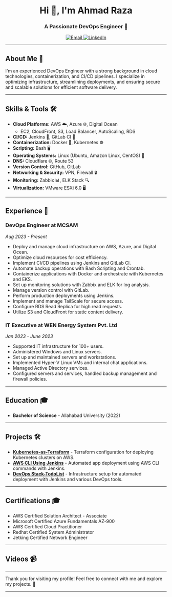 <h1 align="center">Hi 👋, I'm Ahmad Raza</h1>
<h3 align="center">A Passionate DevOps Engineer 🚀</h3>

<p align="center">
  <a href="mailto:razahmadrsofficial@gmail.com">
    <img src="https://img.shields.io/badge/Email-razahmadrsofficial@gmail.com-blue?logo=gmail" alt="Email" />
  </a>
  <a href="https://linkedin.com/in/razahmadrsofficial">
    <img src="https://img.shields.io/badge/LinkedIn-razahmadrsofficial-blue?logo=linkedin" alt="LinkedIn" />
  </a>
</p>

---

## About Me 🌟

I'm an experienced DevOps Engineer with a strong background in cloud technologies, containerization, and CI/CD pipelines. I specialize in optimizing infrastructure, streamlining deployments, and ensuring secure and scalable solutions for efficient software delivery.

---

## Skills & Tools 🛠️

- **Cloud Platforms:** AWS ☁️, Azure 🌐, Digital Ocean
  - EC2, CloudFront, S3, Load Balancer, AutoScaling, RDS
- **CI/CD:** Jenkins 🔄, GitLab CI 🚀
- **Containerization:** Docker 🐳, Kubernetes ☸️
- **Scripting:** Bash 🖥️
- **Operating Systems:** Linux (Ubuntu, Amazon Linux, CentOS) 🐧
- **DNS:** Cloudflare 🌐, Route 53
- **Version Control:** GitHub, GitLab
- **Networking & Security:** VPN, Firewall 🔒
- **Monitoring:** Zabbix 📊, ELK Stack 🔍
- **Virtualization:** VMware ESXi 6.0 🖥️

---

## Experience 🏢

### DevOps Engineer at MCSAM
*Aug 2023 - Present*

- Deploy and manage cloud infrastructure on AWS, Azure, and Digital Ocean.
- Optimize cloud resources for cost efficiency.
- Implement CI/CD pipelines using Jenkins and GitLab CI.
- Automate backup operations with Bash Scripting and Crontab.
- Containerize applications with Docker and orchestrate with Kubernetes and EKS.
- Set up monitoring solutions with Zabbix and ELK for log analysis.
- Manage version control with GitLab.
- Perform production deployments using Jenkins.
- Implement and manage TailScale for secure access.
- Configure RDS Read Replica for high read requests.
- Utilize S3 and CloudFront for static content delivery.

### IT Executive at WEN Energy System Pvt. Ltd
*Jan 2023 - June 2023*

- Supported IT infrastructure for 100+ users.
- Administered Windows and Linux servers.
- Set up and maintained servers and workstations.
- Implemented Hyper-V Linux VMs and internal chat applications.
- Managed Active Directory services.
- Configured servers and services, handled backup management and firewall policies.

---

## Education 🎓

- **Bachelor of Science** - Allahabad University (2022)

---

## Projects 🛠️

- [**Kubernetes-as-Terraform**](https://github.com) - Terraform configuration for deploying Kubernetes clusters on AWS.
- [**AWS CLI Using Jenkins**](https://github.com) - Automated app deployment using AWS CLI commands with Jenkins.
- [**DevOps Stack-TodoList**](https://github.com) - Infrastructure setup for automated deployment with Jenkins and various DevOps tools.

---

## Certifications 🎓

- AWS Certified Solution Architect - Associate
- Microsoft Certified Azure Fundamentals AZ-900
- AWS Certified Cloud Practitioner
- Redhat Certified System Administrator
- Jetking Certified Network Engineer

---

## Videos 📹

<VideoEmbed src="https://www.youtube.com/watch?v=YOUR_VIDEO_ID" />

---

Thank you for visiting my profile! Feel free to connect with me and explore my projects. 🚀

---
